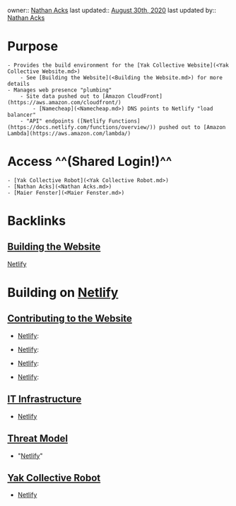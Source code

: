 owner:: [Nathan Acks](<Nathan Acks.md>)
last updated:: [August 30th, 2020](<August 30th, 2020.md>)
last updated by:: [Nathan Acks](<Nathan Acks.md>)
# Purpose
    - Provides the build environment for the [Yak Collective Website](<Yak Collective Website.md>)
        - See [Building the Website](<Building the Website.md>) for more details
    - Manages web presence "plumbing"
        - Site data pushed out to [Amazon CloudFront](https://aws.amazon.com/cloudfront/)
            - [Namecheap](<Namecheap.md>) DNS points to Netlify "load balancer"
        - "API" endpoints ([Netlify Functions](https://docs.netlify.com/functions/overview/)) pushed out to [Amazon Lambda](https://aws.amazon.com/lambda/)
# Access ^^(Shared Login!)^^
    - [Yak Collective Robot](<Yak Collective Robot.md>)
    - [Nathan Acks](<Nathan Acks.md>)
    - [Maier Fenster](<Maier Fenster.md>)

# Backlinks
## [Building the Website](<Building the Website.md>)
[Netlify](<Netlify.md>)

# Building on [Netlify](<Netlify.md>)

## [Contributing to the Website](<Contributing to the Website.md>)
- [Netlify](<Netlify.md>):

- [Netlify](<Netlify.md>):

- [Netlify](<Netlify.md>):

- [Netlify](<Netlify.md>):

## [IT Infrastructure](<IT Infrastructure.md>)
- [Netlify](<Netlify.md>)

## [Threat Model](<Threat Model.md>)
- "[Netlify](<Netlify.md>)"

## [Yak Collective Robot](<Yak Collective Robot.md>)
- [Netlify](<Netlify.md>)

